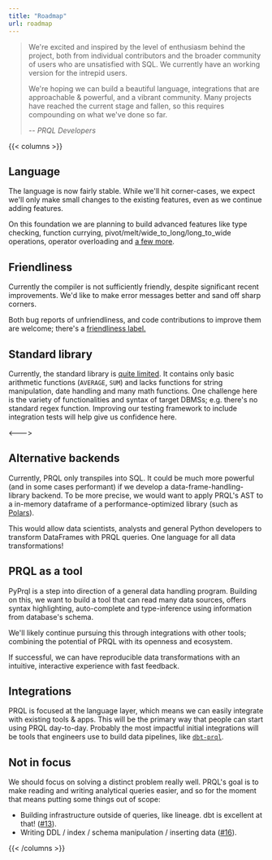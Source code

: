 ```yaml
---
title: "Roadmap"
url: roadmap
---
```


> We're excited and inspired by the level of enthusiasm behind the project, both
> from individual contributors and the broader community of users who are
> unsatisfied with SQL. We currently have an working version for the intrepid
> users.
>
> We're hoping we can build a beautiful language, integrations that are
> approachable & powerful, and a vibrant community. Many projects have reached
> the current stage and fallen, so this requires compounding on what we've done
> so far.
>
> -- <cite>PRQL Developers</cite>

{{< columns >}}

## Language

The language is now fairly stable. While we'll hit corner-cases, we expect we'll
only make small changes to the existing features, even as we continue adding
features.

On this foundation we are planning to build advanced features like type checking,
function currying, pivot/melt/wide_to_long/long_to_wide operations, operator overloading and
[a few more](https://github.com/prql/prql/issues?q=is%3Aissue+is%3Aopen+label%3Alanguage-design).

## Friendliness

Currently the compiler is not sufficiently friendly, despite significant recent improvements.
We'd like to make error messages better and sand off sharp corners.

Both bug reports of unfriendliness, and code contributions to improve them are welcome; there's a
[friendliness label.](https://github.com/prql/prql/issues?q=is%3Aissue+label%3Afriendlienss+is%3Aopen)

## Standard library

Currently, the standard library is [quite
limited](https://github.com/prql/prql/blob/main/prql-compiler/src/sql/stdlib.prql).
It contains only basic arithmetic functions (`AVERAGE`, `SUM`) and lacks
functions for string manipulation, date handling and many math functions. One
challenge here is the variety of functionalities and syntax of target DBMSs;
e.g. there's no standard regex function. Improving our testing framework to
include integration tests will help give us confidence here.

<--->

## Alternative backends

Currently, PRQL only transpiles into SQL. It could be much more powerful (and in some cases performant)
if we develop a data-frame-handling-library backend. To be more precise, we would want to apply PRQL's
AST to a in-memory dataframe of a performance-optimized library (such as [Polars](https://www.pola.rs/)).

This would allow data scientists, analysts and general Python developers to transform DataFrames with
PRQL queries. One language for all data transformations!

## PRQL as a tool

PyPrql is a step into direction of a general data handling program. Building on
this, we want to build a tool that can read many data sources, offers syntax
highlighting, auto-complete and type-inference using information from database's
schema.

We'll likely continue pursuing this through integrations with other tools;
combining the potential of PRQL with its openness and ecosystem.

If successful, we can have reproducible data transformations with an intuitive,
interactive experience with fast feedback.

## Integrations

PRQL is focused at the language layer, which means we can easily integrate with
existing tools & apps. This will be the primary way that people can start using
PRQL day-to-day. Probably the most impactful initial integrations will be tools that
engineers use to build data pipelines, like
[`dbt-prql`](https://github.com/prql/prql/issues/375).

## Not in focus

We should focus on solving a distinct problem really well. PRQL's goal is to
make reading and writing analytical queries easier, and so for the moment that
means putting some things out of scope:

- Building infrastructure outside of queries, like lineage. dbt is excellent at
  that! ([#13](https://github.com/prql/prql/issues/13)).
- Writing DDL / index / schema manipulation / inserting data
  ([#16](https://github.com/prql/prql/issues/16)).

{{< /columns >}}
